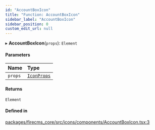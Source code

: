 ```yaml
---
id: "AccountBoxIcon"
title: "Function: AccountBoxIcon"
sidebar_label: "AccountBoxIcon"
sidebar_position: 0
custom_edit_url: null
---
```


▸ **AccountBoxIcon**(`props`): `Element`

#### Parameters

| Name | Type |
| :------ | :------ |
| `props` | [`IconProps`](../types/IconProps.md) |

#### Returns

`Element`

#### Defined in

[packages/firecms_core/src/icons/components/AccountBoxIcon.tsx:3](https://github.com/FireCMSco/firecms/blob/d45f3739/packages/firecms_core/src/icons/components/AccountBoxIcon.tsx#L3)
